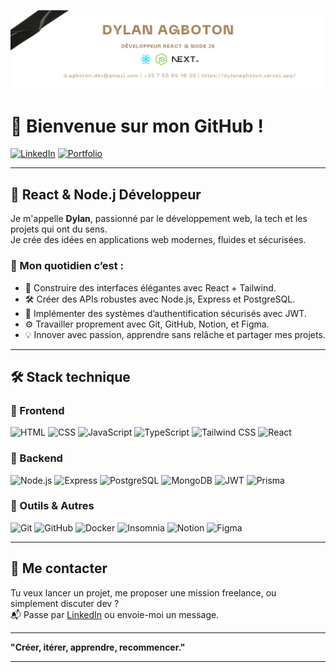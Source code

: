 ![Bannière](./Banniere3.png)

# 👋 Bienvenue sur mon GitHub !

[![LinkedIn](https://img.shields.io/badge/LinkedIn-0A66C2?style=flat&logo=linkedin&logoColor=white)](www.linkedin.com/in/dylan-agboton/)
[![Portfolio](https://img.shields.io/badge/Portfolio-000000?style=flat&logo=web&logoColor=white)](https://dylanagboton.vercel.app/)

---

## 🧠 React & Node.j Développeur

Je m'appelle **Dylan**, passionné par le développement web, la tech et les projets qui ont du sens.  
Je crée des idées en applications web modernes, fluides et sécurisées.

### 🚀 Mon quotidien c’est :

- 🧱 Construire des interfaces élégantes avec React + Tailwind.
- 🛠️ Créer des APIs robustes avec Node.js, Express et PostgreSQL.
- 🔐 Implémenter des systèmes d’authentification sécurisés avec JWT.
- ⚙️ Travailler proprement avec Git, GitHub, Notion, et Figma.
- 💡 Innover avec passion, apprendre sans relâche et partager mes projets.

---

## 🛠️ Stack technique

### 🎨 Frontend
![HTML](https://img.shields.io/badge/HTML5-E34F26?style=flat&logo=html5&logoColor=white)
![CSS](https://img.shields.io/badge/CSS3-1572B6?style=flat&logo=css3&logoColor=white)
![JavaScript](https://img.shields.io/badge/JavaScript-F7DF1E?style=flat&logo=javascript&logoColor=black)
![TypeScript](https://img.shields.io/badge/TypeScript-3178C6?style=flat&logo=typescript&logoColor=white)
![Tailwind CSS](https://img.shields.io/badge/Tailwind_CSS-38B2AC?style=flat&logo=tailwind-css&logoColor=white)
![React](https://img.shields.io/badge/React-61DAFB?style=flat&logo=react&logoColor=000)

### 🧩 Backend
![Node.js](https://img.shields.io/badge/Node.js-339933?style=flat&logo=node.js&logoColor=white)
![Express](https://img.shields.io/badge/Express-000000?style=flat&logo=express&logoColor=white)
![PostgreSQL](https://img.shields.io/badge/PostgreSQL-4169E1?style=flat&logo=postgresql&logoColor=white)
![MongoDB](https://img.shields.io/badge/MongoDB-47A248?style=flat&logo=mongodb&logoColor=white)
![JWT](https://img.shields.io/badge/JWT-000000?style=flat&logo=json-web-tokens&logoColor=white)
![Prisma](https://img.shields.io/badge/Prisma-2D3748?style=flat&logo=prisma&logoColor=white)

### 🧰 Outils & Autres
![Git](https://img.shields.io/badge/Git-F05032?style=flat&logo=git&logoColor=white)
![GitHub](https://img.shields.io/badge/GitHub-181717?style=flat&logo=github&logoColor=white)
![Docker](https://img.shields.io/badge/Docker-2496ED?style=flat&logo=docker&logoColor=white)
![Insomnia](https://img.shields.io/badge/Insomnia-4000BF?style=flat&logo=insomnia&logoColor=white)
![Notion](https://img.shields.io/badge/Notion-000000?style=flat&logo=notion&logoColor=white)
![Figma](https://img.shields.io/badge/Figma-F24E1E?style=flat&logo=figma&logoColor=white)


---

## 🤝 Me contacter

Tu veux lancer un projet, me proposer une mission freelance, ou simplement discuter dev ?  
📬 Passe par [LinkedIn](https://www.linkedin.com/in/dylan-agboton/) ou envoie-moi un message.

---

**"Créer, itérer, apprendre, recommencer."**

---

